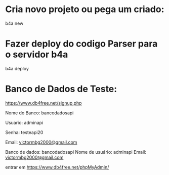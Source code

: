 # Cria novo projeto ou pega um criado:

b4a new

# Fazer deploy do codigo Parser para o servidor b4a

b4a deploy

# Banco de Dados de Teste:

https://www.db4free.net/signup.php

Nome do Banco: bancodadosapi

Usuario: adminapi

Senha: testeapi20

Email: victormbg2000@gmail.com

Banco de dados: bancodadosapi
Nome de usuário: adminapi
Email: victormbg2000@gmail.com

entrar em https://www.db4free.net/phpMyAdmin/